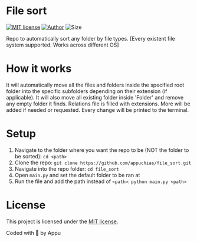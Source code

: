 # File sort
[![MIT license](https://img.shields.io/github/license/appuchias/file_sort?style=flat-square)](https://github.com/appuchias/file_sort/blob/master/LICENSE)
[![Author](https://img.shields.io/badge/Project%20by-Appu-9cf?style=flat-square)](https://github.com/appuchias)
![Size](https://img.shields.io/github/repo-size/appuchias/file_sort?color=orange&style=flat-square)

Repo to automatically sort any folder by file types. [Every existent file system supported. Works across different OS]

# How it works
It will automatically move all the files and folders inside the specified root folder into the specific subfolders depending on their extension (if applicable).
It will also move all existing folder inside 'Folder' and remove any empty folder it finds.
Relations file is filled with extensions. More will be added if needed or requested.
Every change will be printed to the terminal.

# Setup
1. Navigate to the folder where you want the repo to be (NOT the folder to be sorted): `cd <path>`
1. Clone the repo: `git clone https://github.com/appuchias/file_sort.git`
1. Navigate into the repo folder: `cd file_sort`
1. Open `main.py` and set the default folder to be ran at
1. Run the file and add the path instead of `<path>`: `python main.py <path>`

# License
This project is licensed under the [MIT license](https://github.com/appuchias/file_sort/blob/master/LICENSE).

Coded with 🖤 by Appu
